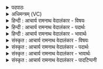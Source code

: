 <details><summary>पदपाठः</summary>

प꣣वि꣡त्र꣢म्। ते꣣। वि꣡त꣢꣯तम्। वि। त꣣तम्। ब्रह्मणः। पते। प्रभुः꣢। प्र꣣। भुः꣢। गा꣡त्रा꣢꣯णि। प꣡रि꣢꣯। ए꣣षि। विश्व꣡तः꣢। अ꣡त꣢꣯प्ततनूः। अ꣡त꣢꣯प्त। त꣣नूः। न꣢। तत्। आ꣣मः꣢। अ꣣श्नुते। शृता꣡सः꣢। इत्। व꣡ह꣢꣯न्तः। सम्। तत्। आ꣣शत। ५६५।
</details>

<details><summary>अधिमन्त्रम् (VC)</summary>

- पवमानः सोमः
- पवित्र आङ्गिरसः
- जगती
- निषादः
- पावमानं काण्डम्
</details>

<details><summary>हिन्दी : आचार्य रामनाथ वेदालंकार - विषयः</summary>

अगले मन्त्र में सोम परमात्मा की पावकता का वर्णन है।
</details>

<details><summary>हिन्दी : आचार्य रामनाथ वेदालंकार - पदार्थः</summary>

पदार्थान्वयभाषाः -  हे (ब्रह्मणः पते) ब्रह्माण्ड के अथवा ज्ञान के अधिपति सोम परमात्मन् ! (ते) आपका (पवित्रम्) पवित्रता-सम्पादन का गुण (विततम्) सर्वत्र व्याप्त है। (प्रभुः) पवित्रता करने में समर्थ आप (विश्वतः) सब ओर से (गात्राणि) शरीरों अर्थात् शरीरधारियों के पास (पर्येषि) उन्हें पवित्र करने के लिए पहुँचते हो। किन्तु (अतप्ततनूः) जिसने तपस्या से शरीर को तपाया नहीं है, ऐसा (आमः) कच्चा मनुष्य (तत्) उस पवित्रता को (न अश्नुते) प्राप्त नहीं कर पाता। (शृतासः इत्) पके हुए लोग ही (वहन्तः) आपको हृदय में धारण करते हुए (तत्) आपसे होनेवाली पवित्रता को (सम् आशत) भली-भाँति प्राप्त करते हैं ॥१२॥
</details>

<details><summary>हिन्दी : आचार्य रामनाथ वेदालंकार - भावार्थः</summary>

भावार्थभाषाः -  जो लोग तपस्वी हैं, उन्हीं के हृदय और आचरण पवित्र होते हैं ॥१२॥ इस दशति में भी सोम परमात्मा तथा उसके आनन्दरस की प्राप्ति का वर्णन होने से इस दशति के विषय की पूर्व दशति के विषय के साथ संगति है ॥ षष्ठ प्रपाठक में द्वितीय अर्ध की द्वितीय दशति समाप्त ॥ पञ्चम अध्याय में नवम खण्ड समाप्त ॥
</details>

<details><summary>संस्कृत : आचार्य रामनाथ वेदालंकार - विषयः</summary>

अथ सोमस्य परमात्मनः पावकत्वं वर्णयति।
</details>

<details><summary>संस्कृत : आचार्य रामनाथ वेदालंकार - पदार्थः</summary>

पदार्थान्वयभाषाः -  हे (ब्रह्मणः पते) ब्रह्माण्डस्य ज्ञानस्य वा अधिपते सोम परमात्मन् ! (ते) तव (पवित्रम्) पावकत्वम् (विततम्) सर्वत्र व्याप्तं वर्तते। (प्रभुः) पावित्र्यसम्पादनसमर्थः त्वम् (विश्वतः) सर्वतः (गात्राणि) शरीराणि, शरीरधारिणः इत्यर्थः, (पर्येषि) पावयितुं परिगच्छसि। किन्तु (अतप्ततनूः२) तपस्यया अतप्तशरीरः (आमः) अपरिपक्वः जनः (तत्) पवित्रत्वम् (न अश्नुते) न प्राप्नोति, (शृतासः इत्) परिपक्वाः एव जनाः। श्रा पाके निष्ठायाम् ‘शृतं पाके। अ० ६।१।२७’ इति धातोः शृ भावः। जसोऽसुगागमः। (वहन्तः) त्वां हृदये धारयन्तः सन्तः (तत्) त्वज्जन्यं पवित्रत्वम् (सम् आशत) सम्यक् प्राप्नुवन्ति ॥१२॥
</details>

<details><summary>संस्कृत : आचार्य रामनाथ वेदालंकार - भावार्थः</summary>

भावार्थभाषाः -  ये तपस्विनः सन्ति तेषामेव हृदयान्याचरणानि च पवित्राणि जायन्ते ॥१२॥ अत्रापि सोमस्य परमात्मनस्तदानन्दरसस्य च प्राप्तिवर्णनादेतद्दशत्यर्थस्य पूर्वदशत्यर्थेन सह संगतिरस्तीति वेद्यम् ॥ इति षष्ठे प्रपाठके द्वितीयार्धे द्वितीया दशतिः ॥ इति पञ्चमेऽध्याये नवमः खण्डः ॥
</details>

<details><summary>संस्कृत : आचार्य रामनाथ वेदालंकार - पादटिप्पनी</summary>

टिप्पणी:   १. ऋ० ९।८३।१ ‘वहन्तस्तत् समाशत’ इति पाठः। साम० ८७५। २. “तप्तमुद्राधारिणां वैष्णवसम्प्रदायविशेषाणां नयेऽयमेव मन्त्रः शरीरे तप्तचक्राद्यङ्कनस्य। तथा च ‘अतप्ततनूः’ शङ्खचक्रादिभिः न तप्ता तनूः अस्य स पुरुषः आमः अपरिपक्वः असंस्कृतः अत एव ‘तत्’ प्रसिद्धं कैवल्यं न अश्नुते इत्यर्थः। वस्तुतोऽस्य विनियोगो ज्योतिष्टोमे तृतीयेऽहनि”—इति सत्यव्रतसामश्रमी। एतद्विषये दयानन्दर्षिकृतसत्यार्थप्रकाशग्रन्थस्यैकादशः समुल्लासोऽपि द्रष्टव्यः।
</details>